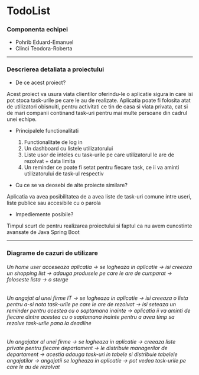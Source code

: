 # TodoList

### Componenta echipei

 - Pohrib Eduard-Emanuel
 - Clinci Teodora-Roberta
 
 -----
### Descrierea detaliata a proiectului

 - De ce acest proiect?
 
Acest proiect va usura viata clientilor oferindu-le o aplicatie sigura in care isi pot stoca task-urile pe care le au de realizate.
Aplicatia poate fi folosita atat de utilizatori obisnuiti, pentru activitati ce tin de casa si viata privata, cat si de mari companii continand task-uri pentru mai multe persoane din cadrul unei echipe.
 
 - Principalele functionalitati
    1. Functionalitate de log in
    2. Un dashboard cu listele utilizatorului
    3. Liste usor de inteles cu task-urile pe care utilizatorul le are de rezolvat + data limita
    4. Un reminder ce poate fi setat pentru fiecare task, ce ii va aminti utilizatorului de task-ul respectiv
 
 - Cu ce se va deosebi de alte proiecte similare?

Aplicatia va avea posibilitatea de a avea liste de task-uri comune intre useri, liste publice sau accesibile cu o parola
 
 - Impediemente posibile?

Timpul scurt de pentru realizarea proiectului si faptul ca nu avem cunostinte avansate de Java Spring Boot

 -----
### Diagrame de cazuri de utilizare
###### Un home user acceseaza aplicatia -> se logheaza in aplicatie -> isi creeaza un shopping list -> adauga produsele pe care le are de cumparat -> foloseste lista -> o sterge
###### Un angajat al unei firme IT -> se logheaza in aplicatie -> isi creeaza o lista pentru a-si nota task-urile pe care le are de rezolvat -> isi seteaza un reminder pentru acestea cu o saptamana inainte -> aplicatia ii va aminti de fiecare dintre acestea cu o saptamana inainte pentru a avea timp sa rezolve task-urile pana la deadline
###### Un angajator al unei firme -> se logheaza in aplicatie -> creeaza liste private pentru fiecare departament -> le distribuie managerilor de departament -> acestia adauga task-uri in tabele si distribuie tabelele angajatilor -> angajatii se logheaza in aplicatie -> pot vedea task-urile pe care le au de rezolvat
